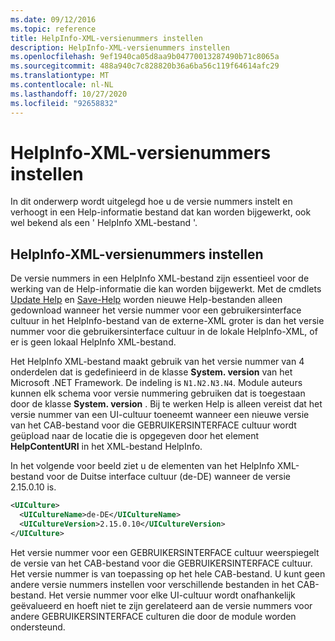 ```yaml
---
ms.date: 09/12/2016
ms.topic: reference
title: HelpInfo-XML-versienummers instellen
description: HelpInfo-XML-versienummers instellen
ms.openlocfilehash: 9ef1940ca05d8aa9b04770013287490b71c8065a
ms.sourcegitcommit: 488a940c7c828820b36a6ba56c119f64614afc29
ms.translationtype: MT
ms.contentlocale: nl-NL
ms.lasthandoff: 10/27/2020
ms.locfileid: "92658832"
---
```

# <a name="how-to-set-helpinfo-xml-version-numbers"></a>HelpInfo-XML-versienummers instellen

In dit onderwerp wordt uitgelegd hoe u de versie nummers instelt en verhoogt in een Help-informatie bestand dat kan worden bijgewerkt, ook wel bekend als een ' HelpInfo XML-bestand '.

## <a name="how-to-set-helpinfo-xml-version-numbers"></a>HelpInfo-XML-versienummers instellen

De versie nummers in een HelpInfo XML-bestand zijn essentieel voor de werking van de Help-informatie die kan worden bijgewerkt. Met de cmdlets [Update Help](/powershell/module/Microsoft.PowerShell.Core/Update-Help) en [Save-Help](/powershell/module/Microsoft.PowerShell.Core/Save-Help) worden nieuwe Help-bestanden alleen gedownload wanneer het versie nummer voor een gebruikersinterface cultuur in het HelpInfo-bestand van de externe-XML groter is dan het versie nummer voor die gebruikersinterface cultuur in de lokale HelpInfo-XML, of er is geen lokaal HelpInfo XML-bestand.

Het HelpInfo XML-bestand maakt gebruik van het versie nummer van 4 onderdelen dat is gedefinieerd in de klasse **System. version** van het Microsoft .NET Framework. De indeling is `N1.N2.N3.N4`. Module auteurs kunnen elk schema voor versie nummering gebruiken dat is toegestaan door de klasse **System. version** . Bij te werken Help is alleen vereist dat het versie nummer van een UI-cultuur toeneemt wanneer een nieuwe versie van het CAB-bestand voor die GEBRUIKERSINTERFACE cultuur wordt geüpload naar de locatie die is opgegeven door het element **HelpContentURI** in het XML-bestand HelpInfo.

In het volgende voor beeld ziet u de elementen van het HelpInfo XML-bestand voor de Duitse interface cultuur (de-DE) wanneer de versie 2.15.0.10 is.

```xml
<UICulture>
  <UICultureName>de-DE</UICultureName>
  <UICultureVersion>2.15.0.10</UICultureVersion>
</UICulture>
```

Het versie nummer voor een GEBRUIKERSINTERFACE cultuur weerspiegelt de versie van het CAB-bestand voor die GEBRUIKERSINTERFACE cultuur. Het versie nummer is van toepassing op het hele CAB-bestand. U kunt geen andere versie nummers instellen voor verschillende bestanden in het CAB-bestand. Het versie nummer voor elke UI-cultuur wordt onafhankelijk geëvalueerd en hoeft niet te zijn gerelateerd aan de versie nummers voor andere GEBRUIKERSINTERFACE culturen die door de module worden ondersteund.
